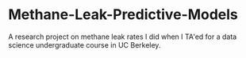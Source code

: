 # Methane-Leak-Predictive-Models
A research project on methane leak rates I did when I TA'ed for a data science undergraduate course in UC Berkeley.
